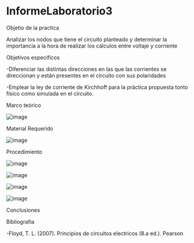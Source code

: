 # InformeLaboratorio3

Objetio de la practica

Analizar los nodos que tiene el circuito planteado y determinar la importancia a la hora de realizar los cálculos entre voltaje y corriente 

Objetivos especificos

-Diferenciar las distintas direcciones en las que las corrientes se direccionan y están presentes en el circuito con sus polaridades 

-Emplear la ley de corriente de Kirchhoff para la práctica propuesta tonto físico como simulada en el circuito.

Marco teórico

![image](https://user-images.githubusercontent.com/116833736/204014095-08516ae0-2ebc-4c39-b569-a6aa1a6a76c3.png)

Material Requerido

![image](https://user-images.githubusercontent.com/116833736/204014865-6779b4d9-b615-4b0d-b277-2e3c1c722096.png)

Procedimiento

![image](https://user-images.githubusercontent.com/116833736/204014940-f00e7b93-d099-4b1e-9e2d-0311a20682e5.png)

![image](https://user-images.githubusercontent.com/116833736/204014274-df9fb95d-1e55-404d-877d-e6cbe1c69372.png)

![image](https://user-images.githubusercontent.com/116833736/204014300-ca085bb6-ea54-4047-8041-85c0d485a7c2.png)

![image](https://user-images.githubusercontent.com/116833736/204014329-12cc81e1-d870-4c51-8cb6-f6042f7020d8.png)

Conclusiones

Bibliografia

-Floyd, T. L. (2007). Principios de circuitos electricos (8.a ed.). Pearson
